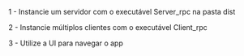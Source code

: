 1 - Instancie um servidor com o executável Server_rpc na pasta dist

2 - Instancie múltiplos clientes com o executável Client_rpc

3 - Utilize a UI para navegar o app

